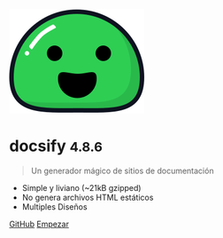![logo](_media/icon.svg)

# docsify <small>4.8.6</small>

> Un generador mágico de sitios de documentación

* Simple y liviano (~21kB gzipped)
* No genera archivos HTML estáticos
* Multiples Diseños

[GitHub](https://github.com/docsifyjs/docsify/)
[Empezar](/es/#docsify)

